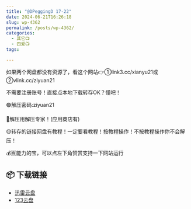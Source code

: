 ```yaml
---
title: "​@DPeggingD 17-22"
date: 2024-06-21T16:26:18
slug: wp-4362
permalink: /posts/wp-4362/
categories:
  - 其它📺
  - 四爱📺
tags:

---
```


如果两个网盘都没有资源了，看这个网站👉①link3.cc/xianyu21或②vlink.cc/ziyuan21

不需要注册账号！直接点本地下载转存OK？懂吧！

🟢解压密码:ziyuan21

🔵解压用解压专家！(应用商店有)

🟡转存的链接网盘有教程！一定要看教程！按教程操作！不按教程操作你不会解压！

💰🈶能力的宝，可以点左下角赞赏支持一下网站运行

## 📦 下载链接
- [迅雷云盘](https://blziyuan21.com/pay-download/4362?key=9d31b2fb42&down_id=0)
- [123云盘](https://blziyuan21.com/pay-download/4362?key=9d31b2fb42&down_id=1)

